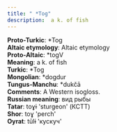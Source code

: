 ```yaml
---
title: " *Tog"
description:  a k. of fish
---
```


<strong>Proto-Turkic</strong>:  *Tog<br>
<strong>Altaic etymology</strong>:  Altaic etymology<br>
<strong> Proto-Altaic</strong>:  *togV<br>
<strong>Meaning</strong>:  a k. of fish<br>
<strong>Turkic</strong>:  *Tog<br>
<strong>Mongolian</strong>:  *dogdur<br>
<strong>Tungus-Manchu</strong>:  *dukčā<br>
<strong>Comments</strong>:  A Western isogloss.<br>
<strong>Russian meaning</strong>:  вид рыбы<br>
<strong>Tatar</strong>:  toɣɨ 'sturgeon' (КСТТ)<br>
<strong>Shor</strong>:  toɣ 'perch'<br>
<strong>Oyrat</strong>:  tūlɨ 'кускуч'<br>


